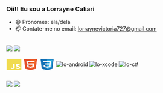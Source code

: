 ### Oii!! Eu sou a Lorrayne Caliari

- 😄 Pronomes: ela/dela
- 📫 Contate-me no email: lorraynevictoria727@gmail.com

##

<div>
  <img height="180em" src="https://github-readme-stats.vercel.app/api?username=lorraynecaliari&show_icons=true&theme=dark&include_all_commits=true&count_private=true"/>
  <img height="118em" src="https://github-readme-stats.vercel.app/api/top-langs/?username=lorraynecaliari&layout=compact&langs_count=7&theme=dark"/>
</div>
  
<div style="display: inline_block"><br>
  <img align="center" alt="lo-Js" height="30" width="40" src="https://raw.githubusercontent.com/devicons/devicon/master/icons/javascript/javascript-plain.svg">
  <img align="center" alt="lo-HTML" height="30" width="40" src="https://raw.githubusercontent.com/devicons/devicon/master/icons/html5/html5-original.svg">
  <img align="center" alt="lo-CSS" height="30" width="40" src="https://raw.githubusercontent.com/devicons/devicon/master/icons/css3/css3-original.svg">
  <img align="center" alt="lo-android" height="30" width="40" src="https://cdn.jsdelivr.net/gh/devicons/devicon/icons/androidstudio/androidstudio-original.svg">
  <img align="center" alt="lo-xcode" height="30" width="40" src="https://cdn.jsdelivr.net/gh/devicons/devicon/icons/xcode/xcode-original.svg" />
  <img align="center" alt="lo-c#" height="30" width="40" src="https://cdn.jsdelivr.net/gh/devicons/devicon/icons/visualstudio/visualstudio-plain.svg" />


</div>
  
  ##
  
  <div>
  <a href = "mailto:lorraynevictoria727@gmail.com"><img src="https://img.shields.io/badge/-Gmail-%23333?style=for-the-badge&logo=gmail&logoColor=white" target="_blank"></a>
  <a href="https://www.linkedin.com/in/lorraynecaliari" target="_blank"><img src="https://img.shields.io/badge/-LinkedIn-%230077B5?style=for-the-badge&logo=linkedin&logoColor=white" target="_blank"></a> 
  </div>
